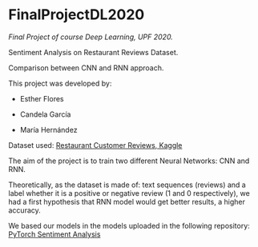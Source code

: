 # FinalProjectDL2020
*Final Project of course Deep Learning, UPF 2020.*  

Sentiment Analysis on Restaurant Reviews Dataset. 

Comparison between CNN and RNN approach.

This project was developed by:

- Esther Flores

- Candela García

- María Hernández

Dataset used: [Restaurant Customer Reviews, Kaggle](https://www.kaggle.com/vigneshwarsofficial/reviews)

The aim of the project is to train two different Neural Networks: CNN and RNN. 

Theoretically, as the dataset is made of: text sequences (reviews) and a label whether it is a positive or negative review (1 and 0 respectively), we had a first hypothesis that RNN model would get better results, a higher accuracy.

We based our models in the models uploaded in the following repository: [PyTorch Sentiment Analysis](https://github.com/bentrevett/pytorch-sentiment-analysis)

